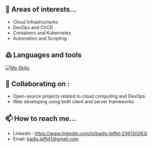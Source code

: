 
## 👀 Areas of interests...
- Cloud Infrastructures
- DevOps and CI/CD
- Containers and Kubernetes
- Automation and Scripting

## ߷ Languages and tools
[![My Skills](https://skillicons.dev/icons?i=python,docker,git,ansible,kubernetes,aws,azure,jenkins,django,nextjs,nodejs,react,angular,c,cs,cpp,js,html,css)](https://skillicons.dev)

## 💞️ Collaborating on : 
- Open-source projects related to cloud computing and DevOps.
- Web developing using both client and server frameworks


## 📫 How to reach me...
- Linkedin : https://www.linkedin.com/in/badis-laffet-239130283/
- Email: badis.laffet1@gmail.com


